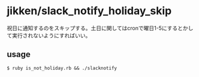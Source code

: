 # jikken/slack_notify_holiday_skip
祝日に通知するのをスキップする。土日に関してはcronで曜日1-5にするとかして実行されないようにすればいい。

## usage
```
$ ruby is_not_holiday.rb && ./slacknotify
```
